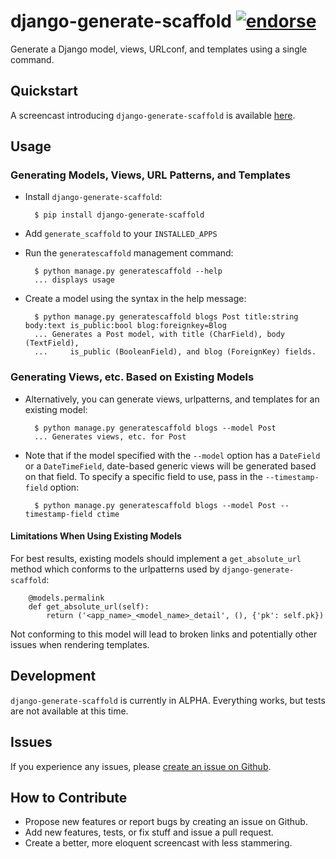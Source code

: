 # django-generate-scaffold [![endorse](http://api.coderwall.com/modocache/endorsecount.png)](http://coderwall.com/modocache)

Generate a Django model, views, URLconf, and templates using a single command.

## Quickstart

A screencast introducing `django-generate-scaffold` is
available [here](http://vimeo.com/42399125).

## Usage

### Generating Models, Views, URL Patterns, and Templates

- Install `django-generate-scaffold`:

        $ pip install django-generate-scaffold

- Add `generate_scaffold` to your `INSTALLED_APPS`
- Run the `generatescaffold` management command:


        $ python manage.py generatescaffold --help
        ... displays usage

- Create a model using the syntax in the help message:

        $ python manage.py generatescaffold blogs Post title:string body:text is_public:bool blog:foreignkey=Blog
        ... Generates a Post model, with title (CharField), body (TextField),
        ...     is_public (BooleanField), and blog (ForeignKey) fields.

### Generating Views, etc. Based on Existing Models

- Alternatively, you can generate views, urlpatterns, and templates for an existing model:

        $ python manage.py generatescaffold blogs --model Post
        ... Generates views, etc. for Post


- Note that if the model specified with the `--model` option has a `DateField` or a `DateTimeField`,
  date-based generic views will be generated based on that field. To specify a specific field to use,
  pass in the `--timestamp-field` option:

        $ python manage.py generatescaffold blogs --model Post --timestamp-field ctime

#### Limitations When Using Existing Models

For best results, existing models should implement a `get_absolute_url` method
which conforms to the urlpatterns used by `django-generate-scaffold`:

        @models.permalink
        def get_absolute_url(self):
            return ('<app_name>_<model_name>_detail', (), {'pk': self.pk})

Not conforming to this model will lead to broken links and potentially other
issues when rendering templates.


## Development

`django-generate-scaffold` is currently in ALPHA.
Everything works, but tests are not available at this time.

## Issues

If you experience any issues, please
[create an issue on Github](https://github.com/modocache/django-generate-scaffold/issues).

## How to Contribute

- Propose new features or report bugs by creating an issue on Github.
- Add new features, tests, or fix stuff and issue a pull request.
- Create a better, more eloquent screencast with less stammering.
